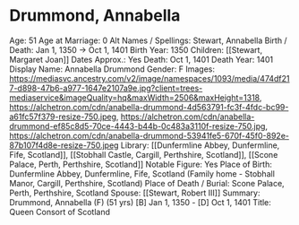 # Drummond, Annabella

Age: 51
Age at Marriage: 0
Alt Names / Spellings: Stewart, Annabella
Birth / Death: Jan 1, 1350 → Oct 1, 1401
Birth Year: 1350
Children: [[Stewart, Margaret Joan]]
Dates Approx.: Yes
Death: Oct 1, 1401
Death Year: 1401
Display Name: Annabella Drummond
Gender: F
Images: https://mediasvc.ancestry.com/v2/image/namespaces/1093/media/474df217-d898-47b6-a977-1647e2107a9e.jpg?client=trees-mediaservice&imageQuality=hq&maxWidth=2506&maxHeight=1318, https://alchetron.com/cdn/anabella-drummond-4d563791-fc3f-4fdc-bc99-a61fc57f379-resize-750.jpeg, https://alchetron.com/cdn/anabella-drummond-ef85c8d5-70ce-4443-b44b-0c483a3110f-resize-750.jpg, https://alchetron.com/cdn/anabella-drummond-53941fe5-670f-45f0-892e-87b107f4d8e-resize-750.jpeg
Library: [[Dunfermline Abbey, Dunfermline, Fife, Scotland]], [[Stobhall Castle, Cargill, Perthshire, Scotland]], [[Scone Palace, Perth, Perthshire, Scotland]]
Notable Figure: Yes
Place of Birth: Dunfermline Abbey, Dunfermline, Fife, Scotland (Family home - Stobhall Manor, Cargill, Perthshire, Scotland)
Place of Death / Burial: Scone Palace, Perth, Perthshire, Scotland
Spouse: [[Stewart, Robert III]]
Summary: Drummond, Annabella (F) (51 yrs)
[B] Jan 1, 1350 - [D] Oct 1, 1401
Title: Queen Consort of Scotland